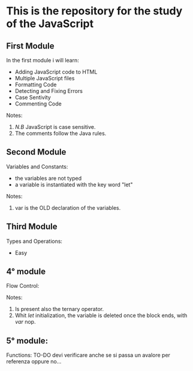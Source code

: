 # This is the repository for the study of the JavaScript

## First Module 
In the first module i will learn:
* Adding JavaScript code to HTML
* Multiple JavaScript files
* Formatting Code
* Detecting and Fixing Errors
* Case Sentivity
* Commenting Code

Notes:
1. _N.B_ JavaScript is case sensitive.
2. The comments follow the Java rules.

## Second Module 
Variables and Constants:
* the variables are not typed
* a variable is instantiated with the key word "let"

Notes:
1. var is the OLD declaration of the variables.  

## Third Module 
Types and Operations:
* Easy

## 4° module
Flow Control:

Notes:
1. Is present also the ternary operator.
2. Whit _let_ initialization, the variable is deleted once the block ends, with _var_ nop.

## 5° module:
Functions:
TO-DO
devi verificare anche se si passa un avalore per referenza oppure no...
